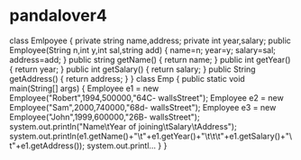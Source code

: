 # pandalover4
class Emlpoyee
{ private string name,address; 
private int year,salary;
public Employee(String n,int y,int sal,string add) 
{
name=n; 
year=y;
salary=sal; 
address=add; 
}
public string getName() 
{ 
return name; 
} 
public int getYear() 
{ 
return year;
} 
public int getSalary()
{ 
return salary;
} 
public String getAddress()
{
return address;
} }
class Emp { public static void main(String[] args) { Employee e1 = new Employee("Robert",1994,500000,"64C- wallsStreet"); 
Employee e2 = new Employee("Sam",2000,740000,"68d- wallsStreet"); 
Employee e3 = new Employee("John",1999,600000,"26B- wallsStreet");
system.out.println("Name\tYear of joining\tSalary\tAddress"); 
system.out.println(e1.getName()+"\t"+e1.getYear()+"\t\t\t"+e1.getSalary()+"\t"+e1.getAddress());
system.out.printl…
}
}
